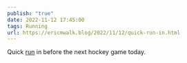 ```yaml
---
publish: "true"
date: 2022-11-12 17:45:00
tags: Running
url: https://ericmwalk.blog/2022/11/12/quick-run-in.html
---
```


Quick [run](http://www.strava.com/activities/8109067847) in before the next hockey game today.